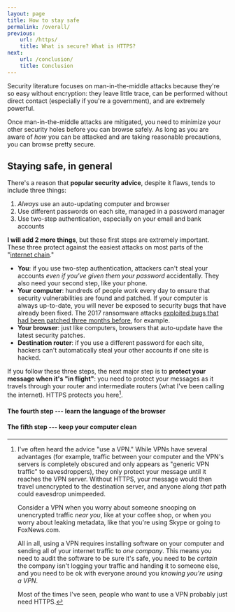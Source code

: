 ```yaml
---
layout: page
title: How to stay safe
permalink: /overall/
previous:
    url: /https/
    title: What is secure? What is HTTPS?
next:
    url: /conclusion/
    title: Conclusion
---
```


Security literature focuses on man-in-the-middle attacks because<!-- TODO: citation needed --> they're so easy without encryption: they leave little trace, can be performed without direct contact (especially if you're a government), and are extremely powerful. 

Once man-in-the-middle attacks are mitigated, you need to minimize your other security holes before you can browse safely. As long as you are aware of *how* you can be attacked and are taking reasonable precautions, you can browse pretty secure.

## Staying safe, in general

There's a reason that **popular security advice**, despite it flaws, tends to include three things:

1. *Always* use an auto-updating computer and browser 
2. Use different passwords on each site, managed in a password manager
3. Use two-step authentication, especially on your email and bank accounts

**I will add 2 more things**, but these first steps are extremely important. These three protect against the easiest attacks on most parts of the "[internet chain](/secure/#every-step-of-the-way-on-the-internet)."

* **You**: if you use two-step authentication, attackers can't steal your accounts *even if you've given them your password* accidentally. They also need your second step, like your phone.
* **Your computer**: hundreds of people work every day to ensure that security vulnerabilities are found and patched. If your computer is always up-to-date, you will never be exposed to security bugs that have already been fixed. The 2017 ransomware attacks [exploited bugs that had been patched three months before](https://www.csoonline.com/article/3227906/ransomware/what-is-wannacry-ransomware-how-does-it-infect-and-who-was-responsible.html)<!-- TODO full cite -->, for example.
* **Your browser**: just like computers, browsers that auto-update have the latest security patches.
* **Destination router**: if you use a different password for each site, hackers can't automatically steal your other accounts if one site is hacked.

If you follow these three steps, the next major step is to **protect your message when it's "in flight"**: you need to protect your messages as it travels through your router and intermediate routers (what I've been calling the internet). HTTPS protects you here[^vpns].

[^vpns]: I've often heard the advice "use a VPN." While VPNs have several advantages (for example, traffic between your computer and the VPN's servers is completely obscured and only appears as "generic VPN traffic" to eavesdroppers), they only protect your message until it reaches the VPN server. Without HTTPS, your message would then travel unencrypted to the destination server, and anyone along *that* path could eavesdrop unimpeeded.

	Consider a VPN when you worry about someone snooping on unencrypted traffic *near you*, like at your coffee shop, or when you worry about leaking metadata, like that you're using Skype or going to FoxNews.com.
	
	All in all, using a VPN requires installing software on your computer and sending all of your internet traffic to *one company*. This means you need to audit the software to be sure it's safe, you need to be *certain* the company isn't logging your traffic and handing it to someone else, and you need to be ok with everyone around you *knowing you're using a VPN*.
	
	Most of the times I've seen, people who want to use a VPN probably just need HTTPS.

#### The fourth step --- learn the language of the browser

#### The fifth step --- keep your computer clean